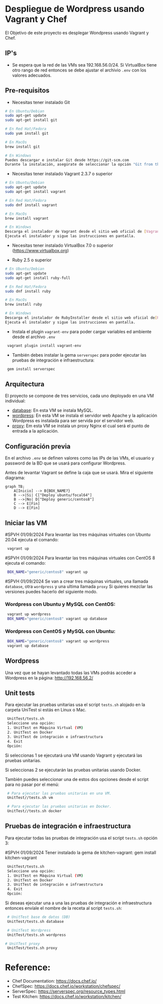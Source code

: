 # Despliegue de Wordpress usando Vagrant y Chef

El Objetivo de este proyecto es desplegar Wondpress usando Vagrant y Chef.

## IP's

- Se espera que la red de las VMs sea 192.168.56.0/24. Si VirtualBox tiene otro rango de red entonces se debe ajustar el archivio `.env` con los valores adecuados.

## Pre-requisitos

- Necesitas tener instalado Git
```bash
# En Ubuntu/Debian
sudo apt-get update
sudo apt-get install git

# En Red Hat/Fedora
sudo yum install git

# En MacOs
brew install git

# En Windows
Puedes descargar e instalar Git desde https://git-scm.com
Durante la instalación, asegúrate de seleccionar la opción "Git from the command line and also from 3rd-party software".
```


- Necesitas tener instalado Vagrant 2.3.7 o superior
```bash
# En Ubuntu/Debian
sudo apt-get update
sudo apt-get install vagrant

# En Red Hat/Fedora
sudo dnf install vagrant

# En MacOs
brew install vagrant

# En Windows
Descarga el instalador de Vagrant desde el sitio web oficial de [Vagrant](https://www.vagrantup.com).
Ejecuta el instalador y sigue las instrucciones en pantalla.
```

- Necesitas tener instalado VirtualBox 7.0 o superior (https://www.virtualbox.org)

- Ruby 2.5 o superior 
```bash
# En Ubuntu/Debian
sudo apt-get update
sudo apt-get install ruby-full

# En Red Hat/Fedora
sudo dnf install ruby

# En MacOs
brew install ruby

# En Windows
Descarga el instalador de RubyInstaller desde el sitio web oficial de[RubyInstaller](https://rubyinstaller.org).
Ejecuta el instalador y sigue las instrucciones en pantalla.

```

- Instala el plugin `vagrant-env` para poder cargar variables ed ambiente desde el archivo `.env`

```bash
 vagrant plugin install vagrant-env
```

- También debes instalar la gema `serverspec` para poder ejecutar las pruebas de integración e infraestructura:

```bash
 gem install serverspec
```

## Arquitectura

El proyecto se compone de tres servicios, cada uno deployado en una VM individual:

- [database](cookbooks/database/README.md): En esta VM se instala MySQL.
- [wordpress](cookbooks/wordpress/README.md): En esta VM se instala el servidor web Apache y la aplicación Wordpress es instalada para ser servida por el servidor web.
- [proxy](cookbooks/proxy/README.md): Em esta VM se instala un proxy Nginx el cual será el punto de entrada a la aplicación.


## Configuración previa

En el archivo `.env` se definen valores como las IPs de las VMs, el usuario y password de la BD que se usará para configurar Wordpress.

Antes de levantar Vagrant se define la caja que se usará. Mira el siguiente diagrama:

```mermaid
graph TB;
    A[Inicio] --> B{BOX_NAME?}
    B -->|Si| C["Deploy ubuntu/focal64"]
    B -->|No| D["Deploy generic/centos8"]
    C --> E[Fin]
    D --> E[Fin]
```

## Iniciar las VM

#SPVH 01/09/2024
Para levantar las tres máquinas virtuales con Ubuntu 20.04 ejecuta el comando:

```bash
 vagrant up
```
#SPVH 01/09/2024
Para levantar las tres máquinas virtuales con CentOS 8 ejecuta el comando:

```bash
 BOX_NAME="generic/centos8" vagrant up
```
#SPVH 01/09/2024
Se van a crear tres máquinas virtuales, una llamada `database`, otra `wordpress` y una ultima llamada `proxy`
Si quieres mezclar las versiones puedes hacerlo del siguiente modo.

### Wordpress con Ubuntu y MySQL con CentOS:

```bash
 vagrant up wordpress
 BOX_NAME="generic/centos8" vagrant up database
```

### Wordpress con CentOS y MySQL con Ubuntu:

```bash
 BOX_NAME="generic/centos8" vagrant up wordpress
 vagrant up database
```

## Wordpress

Una vez que se hayan levantado todas las VMs podrás acceder a Wordpress en la página: http://192.168.56.2/


## Unit tests

Para ejecutar las pruebas unitarias usa el script `tests.sh` alojado en la carpeta UniTest si estás en Linux o Mac.

```bash
 UnitTest/tests.sh
 Seleccione una opción:
 1. UnitTest en Máquina Virtual (VM)
 2. UnitTest en Docker
 3. UnitTest de integración e infraestructura
 4. Exit
 Opción: 
```

Si seleccionas 1 se ejecutará una VM usando Vagrant y ejecutará las pruebas unitarias.

Si seleccionas 2 se ejecutarán las pruebas unitarias usando Docker.

También puedes seleccionar una de estos dos opciones desde el script para no pasar por el menú:

```bash
 # Para ejecutar las pruebas unitarias en una VM.
 UnitTest//tests.sh vm

 # Para ejecutar las pruebas unitarias en Docker.
 UnitTest//tests.sh docker
```

## Pruebas de integración e infraestructura

Para ejecutar todas las pruebas de integración usa el script `tests.sh` opción 3:

#SPVH 01/09/2024
Tener instalado la gema de kitchen-vagrant:
gem install kitchen-vagrant

```bash
 UnitTest/tests.sh
 Seleccione una opción:
 1. UnitTest en Máquina Virtual (VM)
 2. UnitTest en Docker
 3. UnitTest de integración e infraestructura
 4. Exit
 Opción: 
```

Si deseas ejecutar una a una las pruebas de integración e infraestructura entonces envíale el nombre de la receta al script `tests.sh`:

```bash
 # UnitTest base de datos (DB)
 UnitTest/tests.sh database

 # UnitTest Wordpress
 UnitTest/tests.sh wordpress

# UnitTest proxy
 UnitTest/tests.sh proxy
```

# Reference:
- Chef Documentation: https://docs.chef.io/
- ChefSpec: https://docs.chef.io/workstation/chefspec/
- ServerSpec: https://serverspec.org/resource_types.html
- Test Kitchen: https://docs.chef.io/workstation/kitchen/
